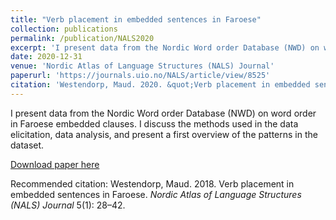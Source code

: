 ```yaml
---
title: "Verb placement in embedded sentences in Faroese"
collection: publications
permalink: /publication/NALS2020
excerpt: 'I present data from the Nordic Word order Database (NWD) on word order in Faroese embedded clauses. I discuss the methods used in the data elicitation, data analysis, and present a first overview of the patterns in the dataset.'
date: 2020-12-31
venue: 'Nordic Atlas of Language Structures (NALS) Journal'
paperurl: 'https://journals.uio.no/NALS/article/view/8525'
citation: 'Westendorp, Maud. 2020. &quot;Verb placement in embedded sentences in Faroese.&quot; <i>Nordic Atlas of Language Structures (NALS) Journal </i> 5(1): 28–42.'
---
```

I present data from the Nordic Word order Database (NWD) on word order in Faroese embedded clauses. I discuss the methods used in the data elicitation, data analysis, and present a first overview of the patterns in the dataset. 

[Download paper here](https://journals.uio.no/NALS/article/view/8525)

Recommended citation: Westendorp, Maud. 2018. Verb placement in embedded sentences in Faroese. <i>Nordic Atlas of Language Structures (NALS) Journal </i> 5(1): 28–42.
